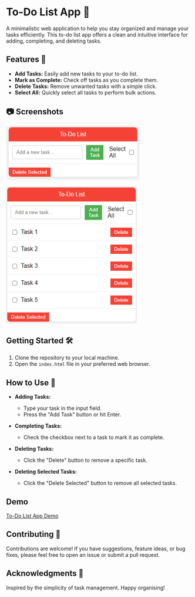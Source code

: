 # To-Do List App 📝

A minimalistic web application to help you stay organized and manage your tasks efficiently. This to-do list app offers a clean and intuitive interface for adding, completing, and deleting tasks.

## Features 🚀

- **Add Tasks:** Easily add new tasks to your to-do list.
- **Mark as Complete:** Check off tasks as you complete them.
- **Delete Tasks:** Remove unwanted tasks with a simple click.
- **Select All:** Quickly select all tasks to perform bulk actions.

## 📷 Screenshots

![To-Do List App Screenshot1](./screenshots/screenshot1.png)

![To-Do List App Screenshot2](./screenshots/screenshot2.png)

## Getting Started 🛠️

1. Clone the repository to your local machine.
2. Open the `index.html` file in your preferred web browser.

## How to Use 📌

- **Adding Tasks:**
  - Type your task in the input field.
  - Press the "Add Task" button or hit Enter.

- **Completing Tasks:**
  - Check the checkbox next to a task to mark it as complete.

- **Deleting Tasks:**
  - Click the "Delete" button to remove a specific task.

- **Deleting Selected Tasks:**
  - Click the "Delete Selected" button to remove all selected tasks.

## Demo

[To-Do List App Demo](./videoa/video1.mp4)

## Contributing 🤝

Contributions are welcome! If you have suggestions, feature ideas, or bug fixes, please feel free to open an issue or submit a pull request.

## Acknowledgments 🙏

Inspired by the simplicity of task management. Happy organising!
